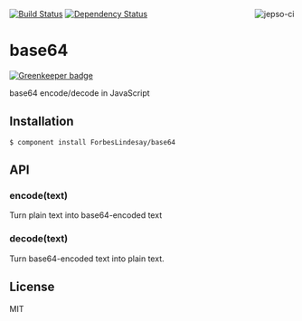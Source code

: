 [![Build Status](https://secure.travis-ci.org/ForbesLindesay/base64.png?branch=master)](https://travis-ci.org/ForbesLindesay/base64)
[![Dependency Status](https://img.shields.io/david/ForbesLindesay/base64.svg)](https://david-dm.org/ForbesLindesay/base64)
<a href="https://jepso-ci.com/ForbesLindesay/base64"><img src="https://jepso-ci.com/ForbesLindesay/base64.svg" alt="jepso-ci" style="max-width:100%;" align="right"></a>
# base64

[![Greenkeeper badge](https://badges.greenkeeper.io/ForbesLindesay/base64.svg)](https://greenkeeper.io/)

  base64 encode/decode in JavaScript

## Installation

    $ component install ForbesLindesay/base64

## API

### encode(text)

  Turn plain text into base64-encoded text

### decode(text)

  Turn base64-encoded text into plain text.

## License

  MIT
